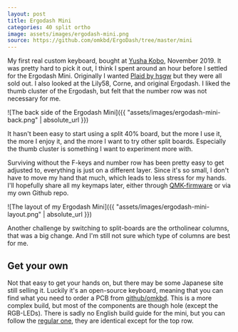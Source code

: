```yaml
---
layout: post
title: Ergodash Mini
categories: 40 split ortho
image: assets/images/ergodash-mini.png
source: https://github.com/omkbd/ErgoDash/tree/master/mini
---
```


My first real custom keyboard, bought at [Yusha Kobo](https://yushakobo.jp/), November 2019. It was pretty hard to pick
it out, I think I spent around an hour before I settled for the Ergodash Mini. Originally I wanted 
[Plaid by hsgw](https://github.com/hsgw/plaid) but they were all sold out. I also looked at the Lily58, Corne, and
original Ergodash. I liked the thumb cluster of the Ergodash, but felt that the number row was not necessary for me.

![The back side of the Ergodash Mini]({{ "assets/images/ergodash-mini-back.png" | absolute_url }})

It hasn't been easy to start using a split 40% board, but the more I use it, the more I enjoy it, and the more I want to
try other split boards. Especially the thumb cluster is something I want to experiment more with.

Surviving without the F-keys and number row has been pretty easy to get adjusted to, everything is just on a different
layer. Since it's so small, I don't have to move my hand that much, which leads to less stress for my hands. I'll
hopefully share all my keymaps later, either through [QMK-firmware](https://github.com/qmk/qmk_firmware) or via my own
Github repo.

![The layout of my Ergodash Mini]({{ "assets/images/ergodash-mini-layout.png" | absolute_url }})

Another challenge by switching to split-boards are the ortholinear columns, that was a big change. And I'm still not
sure which type of columns are best for me.

## Get your own

Not that easy to get your hands on, but there may be some Japanese site still selling it. Luckily it's an open-source
keyboard, meaning that you can find what you need to order a PCB from
[github/omkbd](https://github.com/omkbd/ErgoDash/tree/master/mini). This is a more complex build, but most of the
components are though hole (except the RGB-LEDs). There is sadly no English build guide for the mini, but you can follow
the [regular one](https://github.com/omkbd/ErgoDash/blob/master/Doc/build-en.md), they are identical except for the top
row.
